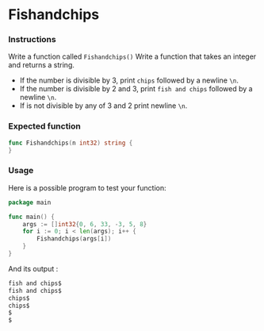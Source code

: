 # Fishandchips

### Instructions

Write a function called `Fishandchips()` Write a function that takes an integer and returns a string.

- If the number is divisible by 3, print `chips` followed by a newline `\n`.
- If the number is divisible by 2 and 3, print `fish and chips` followed by a newline `\n`.
- If is not divisible by any of 3 and 2 print newline `\n`.

### Expected function

```go
func Fishandchips(n int32) string {
}
```
### Usage

Here is a possible program to test your function:

```go
package main

func main() {
	args := []int32{0, 6, 33, -3, 5, 8}
	for i := 0; i < len(args); i++ {
		Fishandchips(args[i])
	}
}
```
And its output :

```go
fish and chips$
fish and chips$
chips$
chips$
$
$
```
